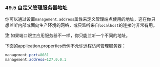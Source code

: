 ### 49.5 自定义管理服务器地址
你可以通过设置`management.address`属性来定义管理端点使用的地址，这在你只想监听内部或面向生产环境的网络，或只监听来自`localhost`的连接时非常有用。

**注** 如果端口跟主应用服务器不一样，你只能监听一个不同的地址。

下面的application.properties示例不允许远程访问管理服务器：
```java
management.port=8081
management.address=127.0.0.1
```
